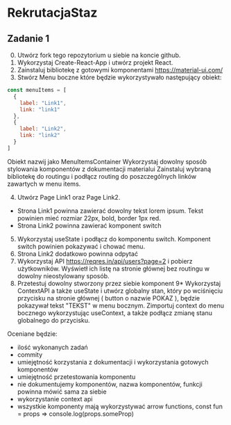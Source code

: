 # RekrutacjaStaz

## Zadanie 1
0. Utwórz fork tego repozytorium u siebie na koncie github.
1. Wykorzystaj Create-React-App i utwórz projekt React.
2. Zainstaluj bibliotekę z gotowymi komponentami https://material-ui.com/
3. Stwórz Menu boczne które będzie wykorzystywało następujący obiekt:

```javascript
const menuItems = [
  {
    label: "Link1",
    link: "link1"
  },
  {
    label: "Link2",
    link: "link2"
  }
]
```

Obiekt nazwij jako MenuItemsContainer
Wykorzystaj dowolny sposób stylowania komponentów z dokumentacji materialui
Zainstaluj wybraną bibliotekę do routingu i podłącz routing do poszczególnych linków zawartych w menu items.

4. Utwórz Page Link1 oraz Page Link2. 

- Strona Link1 powinna zawierać dowolny tekst lorem ipsum. Tekst powinien mieć rozmiar 22px, bold, border 1px red.
- Strona Link2 powinna zawierać komponent switch

5. Wykorzystaj useState i podłącz do komponentu switch. Komponent switch powinien pokazywać i chować menu.
6. Strona Link2 dodatkowo powinna odpytać
7. Wykorzystaj API https://reqres.in/api/users?page=2 i pobierz użytkowników. Wyświetł ich listę na stronie głównej bez routingu w dowolny nieostylowany sposób.
8. Przetestuj dowolny stworzony przez siebie komponent
9* Wykorzystaj ContextAPI a także useState i utwórz globalny stan, który po wciśnięciu przycisku na stronie głównej ( button o nazwie POKAZ ), będzie pokazywał tekst "TEKST" w menu bocznym. Zimportuj context do menu bocznego wykorzystując useContext, a także podłącz zmianę stanu globalnego do przycisku.


Oceniane będzie:
- ilość wykonanych zadań
- commity
- umiejętność korzystania z dokumentacji i wykorzystania gotowych komponentów
- umiejętność przetestowania komponentu
- nie dokumentujemy komponentów, nazwa komponentów, funkcji powinna mówić sama za siebie
- wykorzystanie context api
- wszystkie komponenty mają wykorzystywać arrow functions, const fun = props => console.log(props.someProp)
